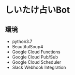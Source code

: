 # しいたけ占いBot

## 環境

- python3.7
- BeautifulSoup4
- Google Cloud Functions
- Google Cloud Pub/Sub
- Google Cloud Scheduler
- Slack Webhook Integration
